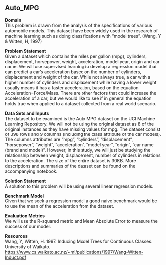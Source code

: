 ## Auto_MPG

**Domain**<br/>
This problem is drawn from the analysis of the specifications of various automobile models. This dataset have been widely used in the research of machine learning such as doing classifications with “model trees”. (Wang, Y & Witten, H, 1997)

**Problem Statement**<br/>
Given a dataset which contains the miles per gallon (mpg), cylinders, displacement, horsepower, weight, acceleration, model year, origin and car name. We will use supervised learning to develop a regression model that can predict a car’s acceleration based on the number of cylinders, displacement and weight of the car. While not always true, a car with a higher number of cylinders and displacement while having a lower weight usually means it has a faster acceleration, based on the equation Acceleration=Force/Mass. There are other factors that could increase the acceleration of a car, but we would like to see if in general the equation holds true when applied to a dataset collected from a real world scenario. 

**Data Sets and Inputs**<br/>
The dataset to be examined is the Auto MPG dataset on the UCI Machine Learning Repository. We will not be using the original dataset as 8 of the original instances as they have missing values for mpg. The dataset consist of 398 rows and 9 columns (including the class attribute of the car models).
The columns attributes are “mpg”, “cylinders”, “displacement”, “horsepower”, “weight”, “acceleration”, “model year”, “origin”, “car name (brand and model)”. However, in this study, we will just be studying the relationship between weight, displacement, number of cylinders in relations to the acceleration.
The size of the entire dataset is 30KB. More descriptions and summaries of the dataset can be found on the accompanying notebook.

**Solution Statement**<br/>
A solution to this problem will be using several linear regression models.

**Benchmark Model**<br/>
Given that we seek a regression model a good naive benchmark would be to use the mean of the acceleration from the dataset.

**Evaluation Metrics**<br/>
We will use the R-squared metric and Mean Absolute Error to measure the success of our model.

**Resources**<br/>
Wang, Y, Witten, H. 1997. Inducing Model Trees for Continuous Classes. University of Waikato.
https://www.cs.waikato.ac.nz/~ml/publications/1997/Wang-Witten-Induct.pdf
